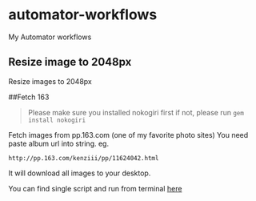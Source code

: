 automator-workflows
===================

My Automator workflows

## Resize image to 2048px
Resize images to 2048px

##Fetch 163
> Please make sure you installed nokogiri first
> if not, please run `gem install nokogiri`

Fetch images from pp.163.com (one of my favorite photo sites)
You need paste album url into string. eg.

    http://pp.163.com/kenziii/pp/11624042.html

It will download all images to your desktop.

You can find single script and run from terminal [here][ftlopr]

[ftlopr]: https://github.com/imjma/ftlopr
